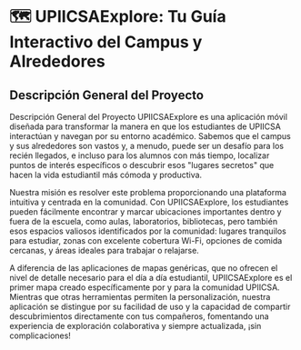 # 🗺️ UPIICSAExplore: Tu Guía Interactivo del Campus y Alrededores

## **Descripción General del Proyecto**

Descripción General del Proyecto
UPIICSAExplore es una aplicación móvil diseñada para transformar la manera en que los estudiantes de UPIICSA interactúan y navegan por su entorno académico. Sabemos que el 
campus y sus alrededores son vastos y, a menudo, puede ser un desafío para los recién llegados, e incluso para los alumnos con más tiempo, localizar puntos de interés 
específicos o descubrir esos "lugares secretos" que hacen la vida estudiantil más cómoda y productiva.

Nuestra misión es resolver este problema proporcionando una plataforma intuitiva y centrada en la comunidad. Con UPIICSAExplore, los estudiantes pueden fácilmente encontrar 
y marcar ubicaciones importantes dentro y fuera de la escuela, como aulas, laboratorios, bibliotecas, pero también esos espacios valiosos identificados por la comunidad: 
lugares tranquilos para estudiar, zonas con excelente cobertura Wi-Fi, opciones de comida cercanas, y áreas ideales para trabajar o relajarse.

A diferencia de las aplicaciones de mapas genéricas, que no ofrecen el nivel de detalle necesario para el día a día estudiantil, UPIICSAExplore es el primer mapa creado 
específicamente por y para la comunidad UPIICSA. Mientras que otras herramientas permiten la personalización, nuestra aplicación se distingue por su facilidad de uso y 
la capacidad de compartir descubrimientos directamente con tus compañeros, fomentando una experiencia de exploración colaborativa y siempre actualizada, ¡sin complicaciones!
